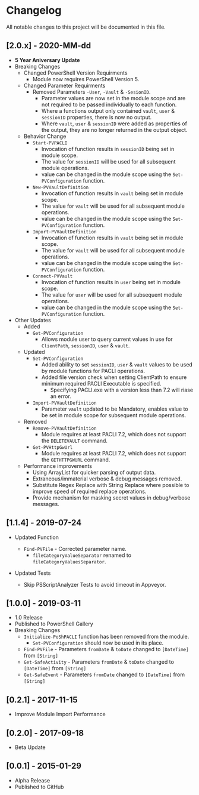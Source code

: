 # Changelog

All notable changes to this project will be documented in this file.

## [2.0.x] - 2020-MM-dd

- **5 Year Aniversary Update**
- Breaking Changes
  - Changed PowerShell Version Requirments
    - Module now requires PowerShell Version 5.
  - Changed Parameter Requirments
    - Removed Parameters `-User`, `-Vault` & `-SesionID`.
      - Parameter values are now set in the module scope and are not required to be passed individually to each function.
      - Where a functions output only contained `vault`, `user` & `sessionID` properties, there is now no output.
      - Where `vault`, `user` & `sessionID` were added as properties of the output, they are no longer returned in the output object.
  - Behavior Change
    - `Start-PVPACLI`
      - Invocation of function results in `sessionID` being set in module scope.
      - The value for `sessionID` will be used for all subsequent module operations.
      - value can be changed in the module scope using the `Set-PVConfiguration` function.
    - `New-PVVaultDefinition`
      - Invocation of function results in `vault` being set in module scope.
      - The value for `vault` will be used for all subsequent module operations.
      - value can be changed in the module scope using the `Set-PVConfiguration` function.
    - `Import-PVVaultDefinition`
      - Invocation of function results in `vault` being set in module scope.
      - The value for `vault` will be used for all subsequent module operations.
      - value can be changed in the module scope using the `Set-PVConfiguration` function.
    - `Connect-PVVault`
      - Invocation of function results in `user` being set in module scope.
      - The value for `user` will be used for all subsequent module operations.
      - value can be changed in the module scope using the `Set-PVConfiguration` function.
- Other Updates
  - Added
    - `Get-PVConfiguration`
      - Allows module user to query current values in use for `ClientPath`, `sessionID`, `user` & `vault`.
  - Updated
    - `Set-PVConfiguration`
      - Added ability to set `sessionID`, `user` & `vault` values to be used by module functions for PACLI operations.
      - Added file version check when setting ClientPath to ensure minimum required PACLI Executable is specified.
        - Specifying PACLI.exe with a version less than 7.2 will riase an error.
    - `Import-PVVaultDefinition`
      - Parameter `vault` updated to be Mandatory, enables value to be set in module scope for subsequent module operations.
  - Removed
    - `Remove-PVVaultDefinition`
      - Module requires at least PACLI 7.2, which does not support the `DELETEVAULT` command.
    - `Get-PVHttpGwUrl`
      - Module requires at least PACLI 7.2, which does not support the `GETHTTPGWURL` command.
  - Performance improvements
    - Using ArrayList for quicker parsing of output data.
    - Extraneous/immaterial verbose & debug messages removed.
    - Substitute Regex Replace with String Replace where possible to improve speed of required replace operations.
    - Provide mechanism for masking secret values in debug/verbose messages.
  
## [1.1.4] - 2019-07-24

- Updated Function
  - `Find-PVFile` - Corrected parameter name.
    - `fileCategoryValueSeparator` renamed to `fileCategoryValuesSeparator`.

- Updated Tests
  - Skip PSScriptAnalyzer Tests to avoid timeout in Appveyor.

## [1.0.0] - 2019-03-11

- 1.0 Release
- Published to PowerShell Gallery
- Breaking Changes
  - `Initialize-PoShPACLI` function has been removed from the module.
    - `Set-PVConfiguration` should now be used in its place.
  - `Find-PVFile` - Parameters `fromDate` & `toDate` changed to `[DateTime]` from `[String]`
  - `Get-SafeActivity` - Parameters `fromDate` & `toDate` changed to `[DateTime]` from `[String]`
  - `Get-SafeEvent` - Parameters `fromDate` changed to `[DateTime]` from `[String]`

## [0.2.1] - 2017-11-15

- Improve Module Import Performance

## [0.2.0] - 2017-09-18

- Beta Update

## [0.0.1] - 2015-01-29

- Alpha Release
- Published to GitHub
